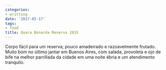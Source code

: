 ```yaml
---
categories:
- writting
date: '2017-05-17'
tags:
- food
title: Quara Bonarda Reserva 2015
---
```


Corpo fácil para um reserva; pouco amadeirado e razoavelmente frutado. Muito bom no último jantar em Buenos Aires, com salada, provoleta e ojo de bife na melhor parrillada da cidade em uma noite ébria e um atendimento tranquilo.

